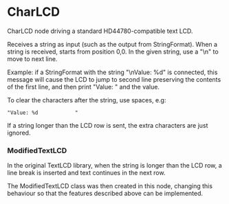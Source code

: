 # CharLCD

CharLCD node driving a standard HD44780-compatible text LCD.

Receives a string as input (such as the output from StringFormat).
When a string is received, starts from position 0,0. 
In the given string, use a "\n" to move to next line.

Example: if a StringFormat with the string "\nValue: %d" is connected,
this message will cause the LCD to jump to second line preserving the 
contents of the first line, and then print "Value: " and the value.

To clear the characters after the string, use spaces, e.g:
```
"Value: %d            "
```

If a string longer than the LCD row is sent, the extra characters are 
just ignored.

### ModifiedTextLCD

In the original TextLCD library, when the string is longer than the LCD
row, a line break is inserted and text continues in the next row. 

The ModifiedTextLCD class was then created in this node, changing this
behaviour so that the features described above can be implemented.